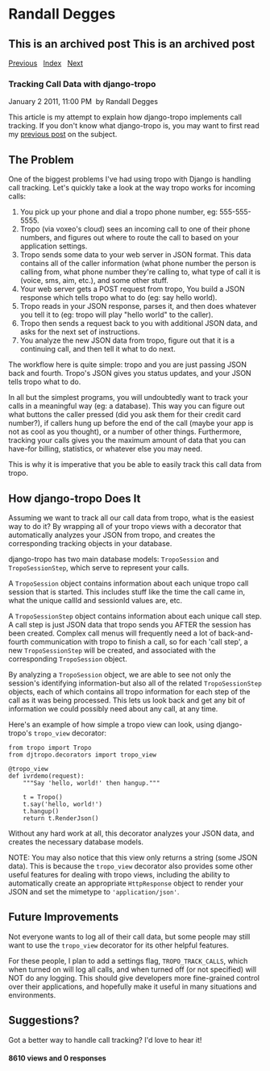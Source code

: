 # Randall Degges

## This is an archived post This is an archived post

[Previous][]   [Index][]   [Next][]

### Tracking Call Data with django-tropo

January 2 2011, 11:00 PM  by Randall Degges

This article is my attempt to explain how django-tropo implements call tracking.
If you don't know what django-tropo is, you may want to first read my [previous
post][] on the subject.

## The Problem

One of the biggest problems I've had using tropo with Django is handling call
tracking. Let's quickly take a look at the way tropo works for incoming calls:

1.  You pick up your phone and dial a tropo phone number, eg: 555-555-5555.
2.  Tropo (via voxeo's cloud) sees an incoming call to one of their phone
    numbers, and figures out where to route the call to based on your
    application settings.
3.  Tropo sends some data to your web server in JSON format. This data contains
    all of the caller information (what phone number the person is calling from,
    what phone number they're calling to, what type of call it is (voice, sms,
    aim, etc.), and some other stuff.
4.  Your web server gets a POST request from tropo, You build a JSON response
    which tells tropo what to do (eg: say hello world).
5.  Tropo reads in your JSON response, parses it, and then does whatever you
    tell it to (eg: tropo will play "hello world" to the caller).
6.  Tropo then sends a request back to you with additional JSON data, and asks
    for the next set of instructions.
7.  You analyze the new JSON data from tropo, figure out that it is a continuing
    call, and then tell it what to do next.

The workflow here is quite simple: tropo and you are just passing JSON back and
fourth. Tropo's JSON gives you status updates, and your JSON tells tropo what to
do.

In all but the simplest programs, you will undoubtedly want to track your calls
in a meaningful way (eg: a database). This way you can figure out what buttons
the caller pressed (did you ask them for their credit card number?), if callers
hung up before the end of the call (maybe your app is not as cool as you
thought), or a number of other things. Furthermore, tracking your calls gives
you the maximum amount of data that you can have-for billing, statistics, or
whatever else you may need.

This is why it is imperative that you be able to easily track this call data
from tropo.

## How django-tropo Does It

Assuming we want to track all our call data from tropo, what is the easiest way
to do it? By wrapping all of your tropo views with a decorator that
automatically analyzes your JSON from tropo, and creates the corresponding
tracking objects in your database.

django-tropo has two main database models: `TropoSession` and
`TropoSessionStep`, which serve to represent your calls.

A `TropoSession` object contains information about each unique tropo call
session that is started. This includes stuff like the time the call came in,
what the unique callId and sessionId values are, etc.

A `TropoSessionStep` object contains information about each unique call step. A
call step is just JSON data that tropo sends you AFTER the session has been
created. Complex call menus will frequently need a lot of back-and-fourth
communication with tropo to finish a call, so for each 'call step', a new
`TropoSessionStep` will be created, and associated with the corresponding
`TropoSession` object.

By analyzing a `TropoSession` object, we are able to see not only the session's
identifying information-but also all of the related `TropoSessionStep` objects,
each of which contains all tropo information for each step of the call as it was
being processed. This lets us look back and get any bit of information we could
possibly need about any call, at any time.

Here's an example of how simple a tropo view can look, using django-tropo's
`tropo_view` decorator:

    from tropo import Tropo
    from djtropo.decorators import tropo_view

    @tropo_view
    def ivrdemo(request):
        """Say 'hello, world!' then hangup."""

        t = Tropo()
        t.say('hello, world!')
        t.hangup()
        return t.RenderJson()

Without any hard work at all, this decorator analyzes your JSON data, and
creates the necessary database models.

NOTE: You may also notice that this view only returns a string (some JSON data).
This is because the `tropo_view` decorator also provides some other useful
features for dealing with tropo views, including the ability to automatically
create an appropriate `HttpResponse` object to render your JSON and set the
mimetype to `'application/json'`.

## Future Improvements

Not everyone wants to log all of their call data, but some people may still want
to use the `tropo_view` decorator for its other helpful features.

For these people, I plan to add a settings flag, `TROPO_TRACK_CALLS`, which when
turned on will log all calls, and when turned off (or not specified) will NOT do
any logging. This should give developers more fine-grained control over their
applications, and hopefully make it useful in many situations and environments.

## Suggestions?

Got a better way to handle call tracking? I'd love to hear it!

#### 8610 views and 0 responses

  [Previous]: ../../../posts/2011/01/startup-mode.html
  [Index]: ../../../index-6.html
  [Next]: ../../../posts/2011/01/my-experiences-with-tropo.html
  [previous post]: http://projectb14ck.org/my-experiences-with-tropo
